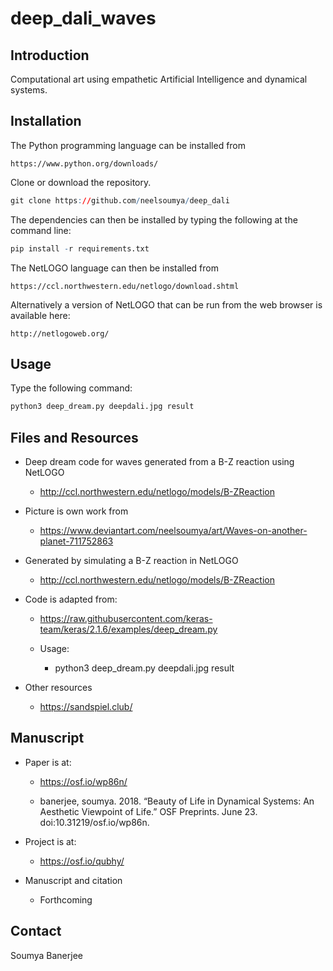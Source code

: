 # deep_dali_waves

## Introduction

Computational art using empathetic Artificial Intelligence and dynamical systems.

## Installation

The Python programming language can be installed from 

	https://www.python.org/downloads/

Clone or download the repository.

```r
git clone https://github.com/neelsoumya/deep_dali
```

The dependencies can then be installed by typing the following at the command line:

```r
pip install -r requirements.txt
```

The NetLOGO language can then be installed from

	https://ccl.northwestern.edu/netlogo/download.shtml

Alternatively a version of NetLOGO that can be run from the web browser is available here:

	http://netlogoweb.org/


## Usage


Type the following command:

```r
python3 deep_dream.py deepdali.jpg result
```


## Files and Resources

* Deep dream code for waves generated from a B-Z reaction using NetLOGO

	* http://ccl.northwestern.edu/netlogo/models/B-ZReaction

* Picture is own work from

	* https://www.deviantart.com/neelsoumya/art/Waves-on-another-planet-711752863

* Generated by simulating a B-Z reaction in NetLOGO

	* http://ccl.northwestern.edu/netlogo/models/B-ZReaction


* Code is adapted from:

	* https://raw.githubusercontent.com/keras-team/keras/2.1.6/examples/deep_dream.py

	* Usage:

		* python3 deep_dream.py deepdali.jpg result


* Other resources

     * https://sandspiel.club/  




## Manuscript

* Paper is at:

	* https://osf.io/wp86n/

	* banerjee, soumya. 2018. “Beauty of Life in Dynamical Systems: An Aesthetic Viewpoint of Life.” OSF Preprints. June 23. doi:10.31219/osf.io/wp86n.


* Project is at:

    * https://osf.io/qubhy/
	
	
* Manuscript and citation

    * Forthcoming

## Contact

Soumya Banerjee

